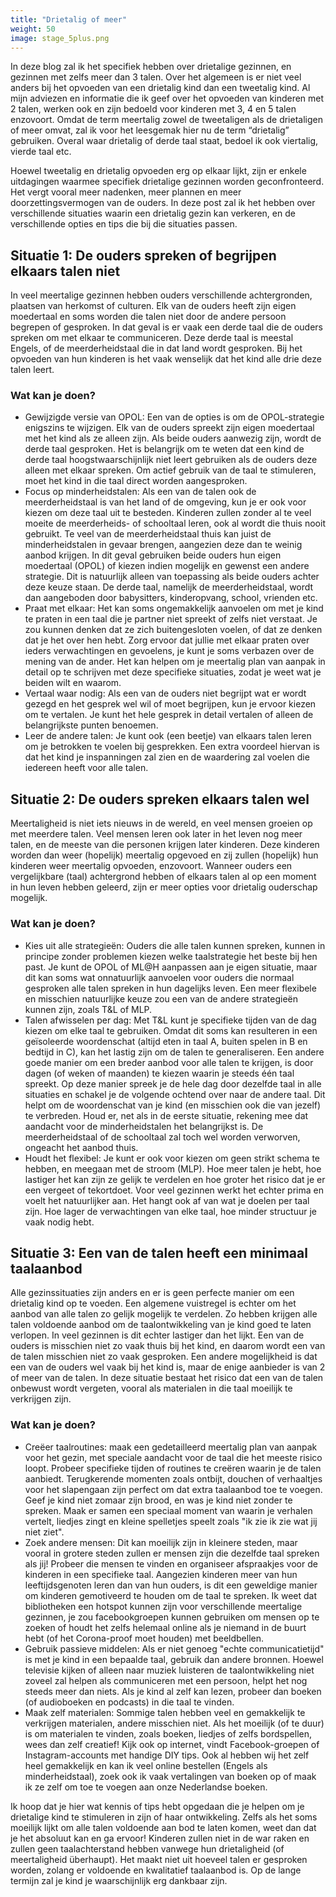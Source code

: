 ```yaml
---
title: "Drietalig of meer"
weight: 50
image: stage_5plus.png
---
```

In deze blog zal ik het specifiek hebben over drietalige gezinnen, en gezinnen met zelfs meer dan 3 talen. Over het algemeen is er niet veel anders bij het opvoeden van een drietalig kind dan een tweetalig kind. Al mijn adviezen en informatie die ik geef over het opvoeden van kinderen met 2 talen, werken ook en zijn bedoeld voor kinderen met 3, 4 en 5 talen enzovoort. Omdat de term meertalig zowel de tweetaligen als de drietaligen of meer omvat, zal ik voor het leesgemak hier nu de term “drietalig” gebruiken. Overal waar drietalig of derde taal staat, bedoel ik ook viertalig, vierde taal etc.

Hoewel tweetalig en drietalig opvoeden erg op elkaar lijkt, zijn er enkele uitdagingen waarmee specifiek drietalige gezinnen worden geconfronteerd. Het vergt vooral meer nadenken, meer plannen en meer doorzettingsvermogen van de ouders. In deze post zal ik het hebben over verschillende situaties waarin een drietalig gezin kan verkeren, en de verschillende opties en tips die bij die situaties passen.

## Situatie 1: De ouders spreken of begrijpen elkaars talen niet
In veel meertalige gezinnen hebben ouders verschillende achtergronden, plaatsen van herkomst of culturen. Elk van de ouders heeft zijn eigen moedertaal en soms worden die talen niet door de andere persoon begrepen of gesproken. In dat geval is er vaak een derde taal die de ouders spreken om met elkaar te communiceren. Deze derde taal is meestal Engels, of de meerderheidstaal die in dat land wordt gesproken. Bij het opvoeden van hun kinderen is het vaak wenselijk dat het kind alle drie deze talen leert.

### Wat kan je doen?
- Gewijzigde versie van OPOL: Een van de opties is om de OPOL-strategie enigszins te wijzigen. Elk van de ouders spreekt zijn eigen moedertaal met het kind als ze alleen zijn. Als beide ouders aanwezig zijn, wordt de derde taal gesproken. Het is belangrijk om te weten dat een kind de derde taal hoogstwaarschijnlijk niet leert gebruiken als de ouders deze alleen met elkaar spreken. Om actief gebruik van de taal te stimuleren, moet het kind in die taal direct worden aangesproken.
- Focus op minderheidstalen: Als een van de talen ook de meerderheidstaal is van het land of de omgeving, kun je er ook voor kiezen om deze taal uit te besteden. Kinderen zullen zonder al te veel moeite de meerderheids- of schooltaal leren, ook al wordt die thuis nooit gebruikt. Te veel van de meerderheidstaal thuis kan juist de minderheidstalen in gevaar brengen, aangezien deze dan te weinig aanbod krijgen. In dit geval gebruiken beide ouders hun eigen moedertaal (OPOL) of kiezen indien mogelijk en gewenst een andere strategie. Dit is natuurlijk alleen van toepassing als beide ouders achter deze keuze staan. De derde taal, namelijk de meerderheidstaal, wordt dan aangeboden door babysitters, kinderopvang, school, vrienden etc.
- Praat met elkaar: Het kan soms ongemakkelijk aanvoelen om met je kind te praten in een taal die je partner niet spreekt of zelfs niet verstaat. Je zou kunnen denken dat ze zich buitengesloten voelen, of dat ze denken dat je het over hen hebt. Zorg ervoor dat jullie met elkaar praten over ieders verwachtingen en gevoelens, je kunt je soms verbazen over de mening van de ander. Het kan helpen om je meertalig plan van aanpak in detail op te schrijven met deze specifieke situaties, zodat je weet wat je beiden wilt en waarom.
- Vertaal waar nodig: Als een van de ouders niet begrijpt wat er wordt gezegd en het gesprek wel wil of moet begrijpen, kun je ervoor kiezen om te vertalen. Je kunt het hele gesprek in detail vertalen of alleen de belangrijkste punten benoemen.
- Leer de andere talen: Je kunt ook (een beetje) van elkaars talen leren om je betrokken te voelen bij gesprekken. Een extra voordeel hiervan is dat het kind je inspanningen zal zien en de waardering zal voelen die iedereen heeft voor alle talen.

## Situatie 2: De ouders spreken elkaars talen wel
Meertaligheid is niet iets nieuws in de wereld, en veel mensen groeien op met meerdere talen. Veel mensen leren ook later in het leven nog meer talen, en de meeste van die personen krijgen later kinderen. Deze kinderen worden dan weer (hopelijk) meertalig opgevoed en zij zullen (hopelijk) hun kinderen weer meertalig opvoeden, enzovoort. Wanneer ouders een vergelijkbare (taal) achtergrond hebben of elkaars talen al op een moment in hun leven hebben geleerd, zijn er meer opties voor drietalig ouderschap mogelijk.

### Wat kan je doen?
- Kies uit alle strategieën: Ouders die alle talen kunnen spreken, kunnen in principe zonder problemen kiezen welke taalstrategie het beste bij hen past. Je kunt de OPOL of ML@H aanpassen aan je eigen situatie, maar dit kan soms wat onnatuurlijk aanvoelen voor ouders die normaal gesproken alle talen spreken in hun dagelijks leven. Een meer flexibele en misschien natuurlijke keuze zou een van de andere strategieën kunnen zijn, zoals T&L of MLP.
- Talen afwisselen per dag: Met T&L kunt je specifieke tijden van de dag kiezen om elke taal te gebruiken. Omdat dit soms kan resulteren in een geïsoleerde woordenschat (altijd eten in taal A, buiten spelen in B en bedtijd in C), kan het lastig zijn om de talen te generaliseren. Een andere goede manier om een ​​breder aanbod voor alle talen te krijgen, is door dagen (of weken of maanden) te kiezen waarin je steeds één taal spreekt. Op deze manier spreek je de hele dag door dezelfde taal in alle situaties en schakel je de volgende ochtend over naar de andere taal. Dit helpt om de woordenschat van je kind (en misschien ook die van jezelf) te verbreden. Houd er, net als in de eerste situatie, rekening mee dat aandacht voor de minderheidstalen het belangrijkst is. De meerderheidstaal of de schooltaal zal toch wel worden verworven, ongeacht het aanbod thuis.
- Houdt het flexibel: Je kunt er ook voor kiezen om geen strikt schema te hebben, en meegaan met de stroom (MLP). Hoe meer talen je hebt, hoe lastiger het kan zijn ze gelijk te verdelen en hoe groter het risico dat je er een vergeet of tekortdoet. Voor veel gezinnen werkt het echter prima en voelt het natuurlijker aan. Het hangt ook af van wat je doelen per taal zijn. Hoe lager de verwachtingen van elke taal, hoe minder structuur je vaak nodig hebt.

## Situatie 3: Een van de talen heeft een minimaal taalaanbod
Alle gezinssituaties zijn anders en er is geen perfecte manier om een ​​drietalig kind op te voeden. Een algemene vuistregel is echter om het aanbod van alle talen zo gelijk mogelijk te verdelen. Zo hebben krijgen alle talen voldoende aanbod om de taalontwikkeling van je kind goed te laten verlopen. In veel gezinnen is dit echter lastiger dan het lijkt. Een van de ouders is misschien niet zo vaak thuis bij het kind, en daarom wordt een van de talen misschien niet zo vaak gesproken. Een andere mogelijkheid is dat een van de ouders wel vaak bij het kind is, maar de enige aanbieder is van 2 of meer van de talen. In deze situatie bestaat het risico dat een van de talen onbewust wordt vergeten, vooral als materialen in die taal moeilijk te verkrijgen zijn.

### Wat kan je doen?
- Creëer taalroutines: maak een gedetailleerd meertalig plan van aanpak voor het gezin, met speciale aandacht voor de taal die het meeste risico loopt. Probeer specifieke tijden of routines te creëren waarin je de talen aanbiedt. Terugkerende momenten zoals ontbijt, douchen of verhaaltjes voor het slapengaan zijn perfect om dat extra taalaanbod toe te voegen. Geef je kind niet zomaar zijn brood, en was je kind niet zonder te spreken. Maak er samen een speciaal moment van waarin je verhalen vertelt, liedjes zingt en kleine spelletjes speelt zoals "ik zie ik zie wat jij niet ziet".
- Zoek andere mensen: Dit kan moeilijk zijn in kleinere steden, maar vooral in grotere steden zullen er mensen zijn die dezelfde taal spreken als jij! Probeer die mensen te vinden en organiseer afspraakjes voor de kinderen in een specifieke taal. Aangezien kinderen meer van hun leeftijdsgenoten leren dan van hun ouders, is dit een geweldige manier om kinderen gemotiveerd te houden om de taal te spreken. Ik weet dat bibliotheken een hotspot kunnen zijn voor verschillende meertalige gezinnen, je zou facebookgroepen kunnen gebruiken om mensen op te zoeken of houdt het zelfs helemaal online als je niemand in de buurt hebt (of het Corona-proof moet houden) met beeldbellen.
- Gebruik passieve middelen: Als er niet genoeg "echte communicatietijd" is met je kind in een bepaalde taal, gebruik dan andere bronnen. Hoewel televisie kijken of alleen naar muziek luisteren de taalontwikkeling niet zoveel zal helpen als communiceren met een persoon, helpt het nog steeds meer dan niets. Als je kind al zelf kan lezen, probeer dan boeken (of audioboeken en podcasts) in die taal te vinden.
- Maak zelf materialen: Sommige talen hebben veel en gemakkelijk te verkrijgen materialen, andere misschien niet. Als het moeilijk (of te duur) is om materialen te vinden, zoals boeken, liedjes of zelfs bordspellen, wees dan zelf creatief! Kijk ook op internet, vindt Facebook-groepen of Instagram-accounts met handige DIY tips. Ook al hebben wij het zelf heel gemakkelijk en kan ik veel online bestellen (Engels als minderheidstaal), zoek ook ik vaak vertalingen van boeken op of maak ik ze zelf om toe te voegen aan onze Nederlandse boeken.

Ik hoop dat je hier wat kennis of tips hebt opgedaan die je helpen om je drietalige kind te stimuleren in zijn of haar ontwikkeling. Zelfs als het soms moeilijk lijkt om alle talen voldoende aan bod te laten komen, weet dan dat je het absoluut kan en ga ervoor! Kinderen zullen niet in de war raken en zullen geen taalachterstand hebben vanwege hun drietaligheid (of meertaligheid überhaupt). Het maakt niet uit hoeveel talen er gesproken worden, zolang er voldoende en kwalitatief taalaanbod is. Op de lange termijn zal je kind je waarschijnlijk erg dankbaar zijn.